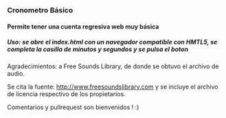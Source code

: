 ### Cronometro Básico

#### Permite tener una cuenta regresiva web muy básica

##### Uso: se abre el index.html con un navegador compatible con HMTL5, se completa la casilla de minutos y segundos y se pulsa el boton

Agradecimientos: a Free Sounds Library, de donde se obtuvo el archivo de audio.

Se cita la fuente: http://www.freesoundslibrary.com y se incluye el archivo de licencia respectivo de los propietarios.

Comentarios y pullrequest son bienvenidos ! :)

